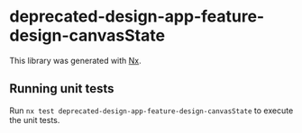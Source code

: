 # deprecated-design-app-feature-design-canvasState

This library was generated with [Nx](https://nx.dev).

## Running unit tests

Run `nx test deprecated-design-app-feature-design-canvasState` to execute the unit tests.
